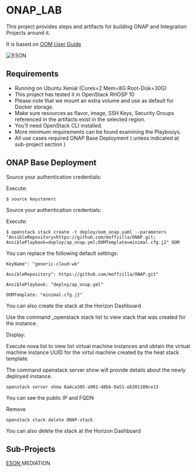 # ONAP_LAB
This project provides steps and artifacts for building ONAP and Integration Projects around it.

It is based on [ OOM User Guide ](http://onap.readthedocs.io/en/latest/submodules/oom.git/docs/oom_user_guide.html)
 
 
![ESON](https://github.com/moffzilla/ONAP_LAB/blob/master/media/OOM_ONAP_Single.png)

 
## Requirements

- Running on Ubuntu Xenial (Cores=2 Mem=8G Root-Disk=30G)
- This project has tested it in OpenStack RHOSP 10
- Please note that we mount an extra volume and use as default for Docker storage.
- Make sure resources as flavor, image, SSH Keys, Security Groups referenced in the artifacts exist in the selected region.
- You’ll need OpenStack CLI installed.
- More minimum requirements can be found examining the Playbooys.
- All use cases required ONAP Base Deployment ( unless indicated at sub-project section )

## ONAP Base Deployment

Source your authentication credentials:

Execute:

	$ source keystonerc
  
Source your authentication credentials:

Execute:

	$ openstack stack create -t deploy/oom_onap.yaml --parameters "AnsibleRepository=https://github.com/moffzilla/ONAP.git;	AnsiblePlaybook=deploy/ap_onap.yml;OOMTemplate=minimal.cfg.j2" OOM

You can replace the following default settings:

	KeyName": "generic-cloud-wk"
	
	AnsibleRepository": https://github.com/moffzilla/ONAP.git"
	
	AnsiblePlaybook: "deploy/ap_onap.yml" 
  
    OOMTemplate: "minimal.cfg.j2"
  
You can also create the stack at the Horizon Dashboard

Use the command _openstack stack list to view stack that was created for the instance.

Display:

Execute nova list to view list virtual machine instances and obtain the virtual machine instance UUID for the virtul machine created by the heat stack template.

The command openstack server show <instance UUID> will provide details about the newly deployed instance.
        
    openstack server show 6a4ca385-a901-48bb-8a51-eb301108ce13

You can see the public IP and FQDN

Remove

	openstack stack delete ONAP-stack
	
You can also delete the stack at the Horizon Dashboard

## Sub-Projects

[ ESON ](https://github.com/moffzilla/ONAP_LAB/tree/master/eson)
MEDIATION


